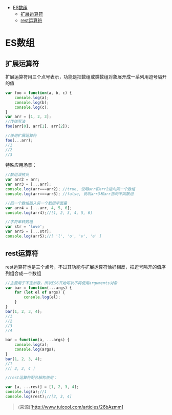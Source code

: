 
<!-- toc orderedList:0 -->

- [ES数组](#es数组)
	- [扩展运算符](#扩展运算符)
	- [rest运算符](#rest运算符)

<!-- tocstop -->

# ES数组
## 扩展运算符

扩展运算符用三个点号表示，功能是把数组或类数组对象展开成一系列用逗号隔开的值

```js
var foo = function(a, b, c) {
	console.log(a);
	console.log(b);
	console.log(c);
}
var arr = [1, 2, 3];
//传统写法
foo(arr[0], arr[1], arr[2]);

//使用扩展运算符
foo(...arr);
//1
//2
//3
```

特殊应用场景：

```js
//数组深拷贝
var arr2 = arr;
var arr3 = [...arr];
console.log(arr===arr2); //true, 说明arr和arr2指向同一个数组
console.log(arr===arr3); //false, 说明arr3和arr指向不同数组

//把一个数组插入另一个数组字面量
var arr4 = [...arr, 4, 5, 6];
console.log(arr4);//[1, 2, 3, 4, 5, 6]

//字符串转数组
var str = 'love';
var arr5 = [...str];
console.log(arr5);//[ 'l', 'o', 'v', 'e' ]
```

## rest运算符

rest运算符也是三个点号，不过其功能与扩展运算符恰好相反，把逗号隔开的值序列组合成一个数组

```js
//主要用于不定参数，所以ES6开始可以不再使用arguments对象
var bar = function(...args) {
	for (let el of args) {
		console.log(el);
	}
}
bar(1, 2, 3, 4);
//1
//2
//3
//4

bar = function(a, ...args) {
	console.log(a);
	console.log(args);
}
bar(1, 2, 3, 4);
//1
//[ 2, 3, 4 ]

//rest运算符配合解构使用：

var [a, ...rest] = [1, 2, 3, 4];
console.log(a);//1
console.log(rest);//[2, 3, 4]
```

>(来源)[http://www.tuicool.com/articles/26bAzmm]
